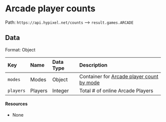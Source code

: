 # Arcade player counts
Path: `https://api.hypixel.net/counts` --> `result.games.ARCADE`

## Data
Format: Object

|Key|Name|Data Type|Description|
|:-|:-|:-|:-|
|`modes`|Modes|Object|Container for [Arcade player count by mode](https://github.com/Mysterium422/Hypixel-Api-Docs/tree/main/Counts/games/ARCADE/modes)|
|`players`|Players|Integer|Total # of online Arcade Players|

#### Resources
- None